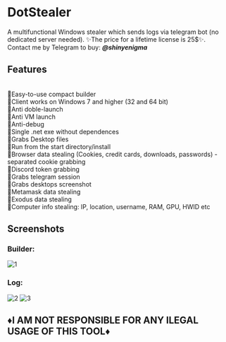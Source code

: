 # DotStealer
A multifunctional Windows stealer which sends logs via telegram bot (no dedicated server needed). ✨The price for a lifetime license is 25$✨. Contact me by Telegram to buy: **<em>@shinyenigma</em>**
## Features
<br>🔸Easy-to-use compact builder 
<br>🔸Client works on Windows 7 and higher (32 and 64 bit)
<br>🔸Anti doble-launch
<br>🔸Anti VM launch
<br>🔸Anti-debug
<br>🔸Single .net exe without dependences
<br>🔸Grabs Desktop files
<br>🔸Run from the start directory/install
<br>🔸Browser data stealing (Cookies, credit cards, downloads, passwords) - separated cookie grabbing
<br>🔸Discord token grabbing
<br>🔸Grabs telegram session
<br>🔸Grabs desktops screenshot
<br>🔸Metamask data stealing 
<br>🔸Exodus data stealing
<br>🔸Computer info stealing: IP, location, username, RAM, GPU, HWID etc
## Screenshots
### Builder:
![1](https://github.com/blinkcodespace/DotStealer/assets/172112789/05e876d4-e547-400e-8fe0-0655a8ea659a)

### Log:
![2](https://github.com/blinkcodespace/DotStealer/assets/172112789/1e282613-6da0-4214-9c23-94427dbb8cc2)
![3](https://github.com/blinkcodespace/DotStealer/assets/172112789/412e2f38-4898-4402-ba54-4b040f6b996a)


## ♦️I AM NOT RESPONSIBLE FOR ANY ILEGAL USAGE OF THIS TOOL♦️
